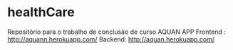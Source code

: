 # healthCare
Repositório para o trabalho de conclusão de curso
AQUAN APP
Frontend : http://aquann.herokuapp.com/
Backend: http://aquan.herokuapp.com/
